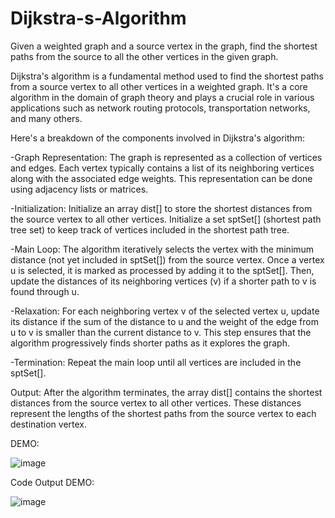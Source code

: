 # Dijkstra-s-Algorithm
Given a weighted graph and a source vertex in the graph, find the shortest paths from the source to all the other vertices in the given graph.

Dijkstra's algorithm is a fundamental method used to find the shortest paths from a source vertex to all other vertices in a weighted graph. It's a core algorithm in the domain of graph theory and plays a crucial role in various applications such as network routing protocols, transportation networks, and many others.

Here's a breakdown of the components involved in Dijkstra's algorithm:

-Graph Representation:
The graph is represented as a collection of vertices and edges.
Each vertex typically contains a list of its neighboring vertices along with the associated edge weights. This representation can be done using adjacency lists or matrices.

-Initialization:
Initialize an array dist[] to store the shortest distances from the source vertex to all other vertices.
Initialize a set sptSet[] (shortest path tree set) to keep track of vertices included in the shortest path tree.

-Main Loop:
The algorithm iteratively selects the vertex with the minimum distance (not yet included in sptSet[]) from the source vertex.
Once a vertex u is selected, it is marked as processed by adding it to the sptSet[].
Then, update the distances of its neighboring vertices (v) if a shorter path to v is found through u.

-Relaxation:
For each neighboring vertex v of the selected vertex u, update its distance if the sum of the distance to u and the weight of the edge from u to v is smaller than the current distance to v.
This step ensures that the algorithm progressively finds shorter paths as it explores the graph.

-Termination:
Repeat the main loop until all vertices are included in the sptSet[].

Output:
After the algorithm terminates, the array dist[] contains the shortest distances from the source vertex to all other vertices.
These distances represent the lengths of the shortest paths from the source vertex to each destination vertex.

DEMO:

![image](https://github.com/arshasuresh03/Dijkstra-s-Algorithm/assets/160167081/d93e5f38-4211-4651-a578-1ebf4ff16205)

Code Output DEMO:

![image](https://github.com/arshasuresh03/Dijkstra-s-Algorithm/assets/160167081/3a56b05e-537c-4868-bb4b-85d377a7adec)
